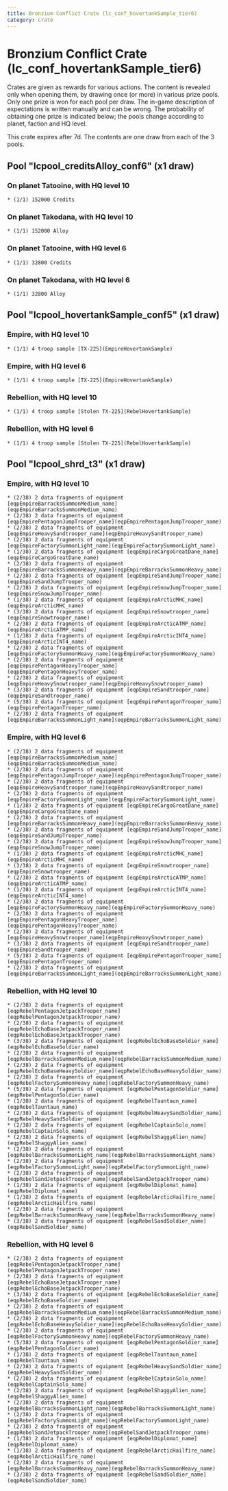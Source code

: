 ```yaml
---
title: Bronzium Conflict Crate (lc_conf_hovertankSample_tier6)
category: crate
---
```


# Bronzium Conflict Crate (lc_conf_hovertankSample_tier6)

Crates are given as rewards for various actions. The content is revealed only when opening them, by drawing once (or more) in various prize pools. Only one prize is won for each pool per draw. The in-game description of expectations is written manually and can be wrong. The probability of obtaining one prize is indicated below; the pools change according to planet, faction and HQ level.

This crate expires after 7d. The contents are one draw from each of the 3 pools.

## Pool "lcpool_creditsAlloy_conf6" (x1 draw)

### On planet Tatooine, with HQ level 10

    * (1/1) 152000 Credits

### On planet Takodana, with HQ level 10

    * (1/1) 152000 Alloy

### On planet Tatooine, with HQ level 6

    * (1/1) 32800 Credits

### On planet Takodana, with HQ level 6

    * (1/1) 32800 Alloy

## Pool "lcpool_hovertankSample_conf5" (x1 draw)

### Empire, with HQ level 10

    * (1/1) 4 troop sample [TX-225](EmpireHovertankSample)

### Empire, with HQ level 6

    * (1/1) 4 troop sample [TX-225](EmpireHovertankSample)

### Rebellion, with HQ level 10

    * (1/1) 4 troop sample [Stolen TX-225](RebelHovertankSample)

### Rebellion, with HQ level 6

    * (1/1) 4 troop sample [Stolen TX-225](RebelHovertankSample)

## Pool "lcpool_shrd_t3" (x1 draw)

### Empire, with HQ level 10

    * (2/38) 2 data fragments of equipment [eqpEmpireBarracksSummonMedium_name](eqpEmpireBarracksSummonMedium_name)
    * (2/38) 2 data fragments of equipment [eqpEmpirePentagonJumpTrooper_name](eqpEmpirePentagonJumpTrooper_name)
    * (2/38) 2 data fragments of equipment [eqpEmpireHeavySandtrooper_name](eqpEmpireHeavySandtrooper_name)
    * (2/38) 2 data fragments of equipment [eqpEmpireFactorySummonLight_name](eqpEmpireFactorySummonLight_name)
    * (1/38) 2 data fragments of equipment [eqpEmpireCargoGreatDane_name](eqpEmpireCargoGreatDane_name)
    * (2/38) 2 data fragments of equipment [eqpEmpireBarracksSummonHeavy_name](eqpEmpireBarracksSummonHeavy_name)
    * (2/38) 2 data fragments of equipment [eqpEmpireSandJumpTrooper_name](eqpEmpireSandJumpTrooper_name)
    * (2/38) 2 data fragments of equipment [eqpEmpireSnowJumpTrooper_name](eqpEmpireSnowJumpTrooper_name)
    * (1/38) 2 data fragments of equipment [eqpEmpireArcticMHC_name](eqpEmpireArcticMHC_name)
    * (3/38) 2 data fragments of equipment [eqpEmpireSnowtrooper_name](eqpEmpireSnowtrooper_name)
    * (2/38) 2 data fragments of equipment [eqpEmpireArcticATMP_name](eqpEmpireArcticATMP_name)
    * (1/38) 2 data fragments of equipment [eqpEmpireArcticINT4_name](eqpEmpireArcticINT4_name)
    * (2/38) 2 data fragments of equipment [eqpEmpireFactorySummonHeavy_name](eqpEmpireFactorySummonHeavy_name)
    * (2/38) 2 data fragments of equipment [eqpEmpirePentagonHeavyTrooper_name](eqpEmpirePentagonHeavyTrooper_name)
    * (2/38) 2 data fragments of equipment [eqpEmpireHeavySnowtrooper_name](eqpEmpireHeavySnowtrooper_name)
    * (3/38) 2 data fragments of equipment [eqpEmpireSandtrooper_name](eqpEmpireSandtrooper_name)
    * (5/38) 2 data fragments of equipment [eqpEmpirePentagonTrooper_name](eqpEmpirePentagonTrooper_name)
    * (2/38) 2 data fragments of equipment [eqpEmpireBarracksSummonLight_name](eqpEmpireBarracksSummonLight_name)

### Empire, with HQ level 6

    * (2/38) 2 data fragments of equipment [eqpEmpireBarracksSummonMedium_name](eqpEmpireBarracksSummonMedium_name)
    * (2/38) 2 data fragments of equipment [eqpEmpirePentagonJumpTrooper_name](eqpEmpirePentagonJumpTrooper_name)
    * (2/38) 2 data fragments of equipment [eqpEmpireHeavySandtrooper_name](eqpEmpireHeavySandtrooper_name)
    * (2/38) 2 data fragments of equipment [eqpEmpireFactorySummonLight_name](eqpEmpireFactorySummonLight_name)
    * (1/38) 2 data fragments of equipment [eqpEmpireCargoGreatDane_name](eqpEmpireCargoGreatDane_name)
    * (2/38) 2 data fragments of equipment [eqpEmpireBarracksSummonHeavy_name](eqpEmpireBarracksSummonHeavy_name)
    * (2/38) 2 data fragments of equipment [eqpEmpireSandJumpTrooper_name](eqpEmpireSandJumpTrooper_name)
    * (2/38) 2 data fragments of equipment [eqpEmpireSnowJumpTrooper_name](eqpEmpireSnowJumpTrooper_name)
    * (1/38) 2 data fragments of equipment [eqpEmpireArcticMHC_name](eqpEmpireArcticMHC_name)
    * (3/38) 2 data fragments of equipment [eqpEmpireSnowtrooper_name](eqpEmpireSnowtrooper_name)
    * (2/38) 2 data fragments of equipment [eqpEmpireArcticATMP_name](eqpEmpireArcticATMP_name)
    * (1/38) 2 data fragments of equipment [eqpEmpireArcticINT4_name](eqpEmpireArcticINT4_name)
    * (2/38) 2 data fragments of equipment [eqpEmpireFactorySummonHeavy_name](eqpEmpireFactorySummonHeavy_name)
    * (2/38) 2 data fragments of equipment [eqpEmpirePentagonHeavyTrooper_name](eqpEmpirePentagonHeavyTrooper_name)
    * (2/38) 2 data fragments of equipment [eqpEmpireHeavySnowtrooper_name](eqpEmpireHeavySnowtrooper_name)
    * (3/38) 2 data fragments of equipment [eqpEmpireSandtrooper_name](eqpEmpireSandtrooper_name)
    * (5/38) 2 data fragments of equipment [eqpEmpirePentagonTrooper_name](eqpEmpirePentagonTrooper_name)
    * (2/38) 2 data fragments of equipment [eqpEmpireBarracksSummonLight_name](eqpEmpireBarracksSummonLight_name)

### Rebellion, with HQ level 10

    * (2/38) 2 data fragments of equipment [eqpRebelPentagonJetpackTrooper_name](eqpRebelPentagonJetpackTrooper_name)
    * (2/38) 2 data fragments of equipment [eqpRebelEchoBaseJetpackTrooper_name](eqpRebelEchoBaseJetpackTrooper_name)
    * (3/38) 2 data fragments of equipment [eqpRebelEchoBaseSoldier_name](eqpRebelEchoBaseSoldier_name)
    * (2/38) 2 data fragments of equipment [eqpRebelBarracksSummonMedium_name](eqpRebelBarracksSummonMedium_name)
    * (2/38) 2 data fragments of equipment [eqpRebelEchoBaseHeavySoldier_name](eqpRebelEchoBaseHeavySoldier_name)
    * (2/38) 2 data fragments of equipment [eqpRebelFactorySummonHeavy_name](eqpRebelFactorySummonHeavy_name)
    * (5/38) 2 data fragments of equipment [eqpRebelPentagonSoldier_name](eqpRebelPentagonSoldier_name)
    * (1/38) 2 data fragments of equipment [eqpRebelTauntaun_name](eqpRebelTauntaun_name)
    * (2/38) 2 data fragments of equipment [eqpRebelHeavySandSoldier_name](eqpRebelHeavySandSoldier_name)
    * (2/38) 2 data fragments of equipment [eqpRebelCaptainSolo_name](eqpRebelCaptainSolo_name)
    * (2/38) 2 data fragments of equipment [eqpRebelShaggyAlien_name](eqpRebelShaggyAlien_name)
    * (2/38) 2 data fragments of equipment [eqpRebelBarracksSummonLight_name](eqpRebelBarracksSummonLight_name)
    * (2/38) 2 data fragments of equipment [eqpRebelFactorySummonLight_name](eqpRebelFactorySummonLight_name)
    * (2/38) 2 data fragments of equipment [eqpRebelSandJetpackTrooper_name](eqpRebelSandJetpackTrooper_name)
    * (1/38) 2 data fragments of equipment [eqpRebelDiplomat_name](eqpRebelDiplomat_name)
    * (1/38) 2 data fragments of equipment [eqpRebelArcticHailfire_name](eqpRebelArcticHailfire_name)
    * (2/38) 2 data fragments of equipment [eqpRebelBarracksSummonHeavy_name](eqpRebelBarracksSummonHeavy_name)
    * (3/38) 2 data fragments of equipment [eqpRebelSandSoldier_name](eqpRebelSandSoldier_name)

### Rebellion, with HQ level 6

    * (2/38) 2 data fragments of equipment [eqpRebelPentagonJetpackTrooper_name](eqpRebelPentagonJetpackTrooper_name)
    * (2/38) 2 data fragments of equipment [eqpRebelEchoBaseJetpackTrooper_name](eqpRebelEchoBaseJetpackTrooper_name)
    * (3/38) 2 data fragments of equipment [eqpRebelEchoBaseSoldier_name](eqpRebelEchoBaseSoldier_name)
    * (2/38) 2 data fragments of equipment [eqpRebelBarracksSummonMedium_name](eqpRebelBarracksSummonMedium_name)
    * (2/38) 2 data fragments of equipment [eqpRebelEchoBaseHeavySoldier_name](eqpRebelEchoBaseHeavySoldier_name)
    * (2/38) 2 data fragments of equipment [eqpRebelFactorySummonHeavy_name](eqpRebelFactorySummonHeavy_name)
    * (5/38) 2 data fragments of equipment [eqpRebelPentagonSoldier_name](eqpRebelPentagonSoldier_name)
    * (1/38) 2 data fragments of equipment [eqpRebelTauntaun_name](eqpRebelTauntaun_name)
    * (2/38) 2 data fragments of equipment [eqpRebelHeavySandSoldier_name](eqpRebelHeavySandSoldier_name)
    * (2/38) 2 data fragments of equipment [eqpRebelCaptainSolo_name](eqpRebelCaptainSolo_name)
    * (2/38) 2 data fragments of equipment [eqpRebelShaggyAlien_name](eqpRebelShaggyAlien_name)
    * (2/38) 2 data fragments of equipment [eqpRebelBarracksSummonLight_name](eqpRebelBarracksSummonLight_name)
    * (2/38) 2 data fragments of equipment [eqpRebelFactorySummonLight_name](eqpRebelFactorySummonLight_name)
    * (2/38) 2 data fragments of equipment [eqpRebelSandJetpackTrooper_name](eqpRebelSandJetpackTrooper_name)
    * (1/38) 2 data fragments of equipment [eqpRebelDiplomat_name](eqpRebelDiplomat_name)
    * (1/38) 2 data fragments of equipment [eqpRebelArcticHailfire_name](eqpRebelArcticHailfire_name)
    * (2/38) 2 data fragments of equipment [eqpRebelBarracksSummonHeavy_name](eqpRebelBarracksSummonHeavy_name)
    * (3/38) 2 data fragments of equipment [eqpRebelSandSoldier_name](eqpRebelSandSoldier_name)